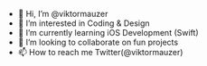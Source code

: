 - 👋 Hi, I’m @viktormauzer
- 👀 I’m interested in Coding & Design
- 🌱 I’m currently learning iOS Development (Swift)
- 💞️ I’m looking to collaborate on fun projects
- 📫 How to reach me Twitter(@viktormauzer)
